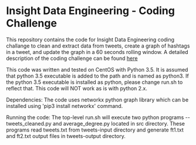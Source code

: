 # Insight Data Engineering - Coding Challenge

This repository contains the code for Insight Data Engineering coding challange to clean and extract data from 
tweets, create a graph of hashtags in a tweet, and update the graph in a 60 seconds rolling window. A detailed description of the coding challenge can be found [here](https://github.com/InsightDataScience/coding-challenge)

This code was written and tested on CentOS with Python 3.5. It is assumed that python 3.5 executable is added to the path and is named as python3. If the python 3.5 executable is installed as python, please change run.sh to reflect that. This code will NOT work as is with python 2.x.

Dependencies:
The code uses networkx python graph library which can be installed using 'pip3 install networkx' command.

Running the code:
The top-level run.sh will execute two python programs -- tweets_cleaned.py and average_degree.py located in src directory.
These programs read tweets.txt from tweets-input directory and generate ft1.txt and ft2.txt output files in tweets-output directory.
